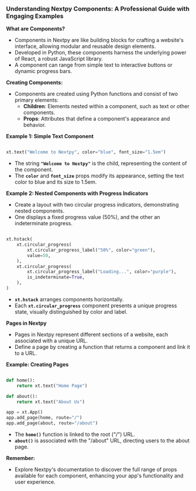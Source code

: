 ### **Understanding Nextpy Components: A Professional Guide with Engaging Examples**

**What are Components?**

- Components in Nextpy are like building blocks for crafting a website's interface, allowing modular and reusable design elements.
- Developed in Python, these components harness the underlying power of React, a robust JavaScript library.
- A component can range from simple text to interactive buttons or dynamic progress bars.

**Creating Components:**

- Components are created using Python functions and consist of two primary elements:
    - **Children**: Elements nested within a component, such as text or other components.
    - **Props**: Attributes that define a component's appearance and behavior.

**Example 1: Simple Text Component**

```python

xt.text("Welcome to Nextpy", color="blue", font_size="1.5em")

```

- The string **`"Welcome to Nextpy"`** is the child, representing the content of the component.
- The **`color`** and **`font_size`** props modify its appearance, setting the text color to blue and its size to 1.5em.

**Example 2: Nested Components with Progress Indicators**

- Create a layout with two circular progress indicators, demonstrating nested components.
- One displays a fixed progress value (50%), and the other an indeterminate progress.

```python

xt.hstack(
    xt.circular_progress(
        xt.circular_progress_label("50%", color="green"),
        value=50,
    ),
    xt.circular_progress(
        xt.circular_progress_label("Loading...", color="purple"),
        is_indeterminate=True,
    ),
)

```

- **`xt.hstack`** arranges components horizontally.
- Each **`xt.circular_progress`** component presents a unique progress state, visually distinguished by color and label.

**Pages in Nextpy**

- Pages in Nextpy represent different sections of a website, each associated with a unique URL.
- Define a page by creating a function that returns a component and link it to a URL.

**Example: Creating Pages**

```python

def home():
    return xt.text("Home Page")

def about():
    return xt.text("About Us")

app = xt.App()
app.add_page(home, route="/")
app.add_page(about, route="/about")

```

- The **`home()`** function is linked to the root ("/") URL.
- **`about()`** is associated with the "/about" URL, directing users to the about page.

**Remember:**

- Explore Nextpy's documentation to discover the full range of props available for each component, enhancing your app's functionality and user experience.
